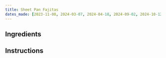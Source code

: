 ```yaml
---
title: Sheet Pan Fajitas
dates_made: [2023-11-08, 2024-03-07, 2024-04-18, 2024-09-02, 2024-10-12, 2025-06-16]
---
```


## Ingredients

## Instructions
